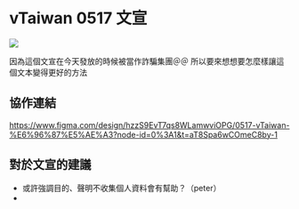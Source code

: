 # vTaiwan 0517 文宣

![](https://s3-ap-northeast-1.amazonaws.com/g0v-hackmd-images/uploads/upload_ca62c7685c2c547e4cdd17aeb5170876.png)

因為這個文宣在今天發放的時候被當作詐騙集團＠＠
所以要來想想要怎麼樣讓這個文本變得更好的方法

## 協作連結
https://www.figma.com/design/hzzS9EvT7qs8WLamwviOPG/0517-vTaiwan-%E6%96%87%E5%AE%A3?node-id=0%3A1&t=aT8Spa6wCOmeC8by-1

## 對於文宣的建議
- 或許強調目的、聲明不收集個人資料會有幫助？（peter）
- 